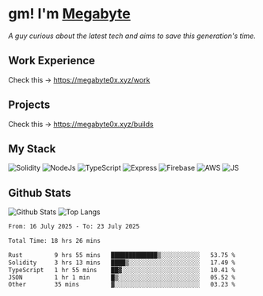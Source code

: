 # gm! I'm [Megabyte](https://megabyte0x.xyz/)

*A guy curious about the latest tech and aims to save this generation's time.*

## Work Experience

Check this -> https://megabyte0x.xyz/work

## Projects

Check this -> https://megabyte0x.xyz/builds

## My Stack

![Solidity](https://img.shields.io/badge/solidity-grey?style=for-the-badge&logo=solidity&logoColor=Green)
![NodeJs](https://img.shields.io/badge/NODE_JS-grey?style=for-the-badge&logo=nodedotjs&logoColor=Green)
![TypeScript](https://img.shields.io/badge/TS-grey?style=for-the-badge&logo=typescript&logoColor=Green)
![Express](https://img.shields.io/badge/EXPRESS-grey?style=for-the-badge&logo=EXPRESS&logoColor=Green)
![Firebase](https://img.shields.io/badge/EXPRESS-grey?style=for-the-badge&logo=EXPRESS&logoColor=Green)
![AWS](https://img.shields.io/badge/AWS-grey?style=for-the-badge&logo=amazonaws&logoColor=Yellow)
![JS](https://img.shields.io/badge/JS-grey?style=for-the-badge&logo=javascript&logoColor=Green)

## Github Stats

![Github Stats](https://github-readme-stats.vercel.app/api?username=megabyte0x&show_icons=true&theme=dark&hide_border=true&bg_color=0D1117) ![Top Langs](https://github-readme-stats.vercel.app/api/top-langs/?username=megabyte0x&layout=compact&theme=dark)

<!--START_SECTION:waka-->

```txt
From: 16 July 2025 - To: 23 July 2025

Total Time: 18 hrs 26 mins

Rust         9 hrs 55 mins   █████████████▒░░░░░░░░░░░   53.75 %
Solidity     3 hrs 13 mins   ████▒░░░░░░░░░░░░░░░░░░░░   17.49 %
TypeScript   1 hr 55 mins    ██▓░░░░░░░░░░░░░░░░░░░░░░   10.41 %
JSON         1 hr 1 min      █▒░░░░░░░░░░░░░░░░░░░░░░░   05.52 %
Other        35 mins         ▓░░░░░░░░░░░░░░░░░░░░░░░░   03.23 %
```

<!--END_SECTION:waka-->


